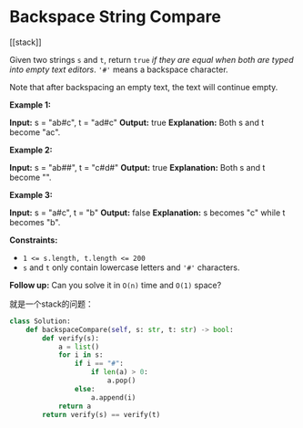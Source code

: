 # Backspace String Compare

[[stack]]

Given two strings `s` and `t`, return `true` *if they are equal when both are typed into empty text editors*. `'#'` means a backspace character.

Note that after backspacing an empty text, the text will continue empty.

**Example 1:**

**Input:** s = "ab#c", t = "ad#c"
**Output:** true
**Explanation:** Both s and t become "ac".

**Example 2:**

**Input:** s = "ab##", t = "c#d#"
**Output:** true
**Explanation:** Both s and t become "".

**Example 3:**

**Input:** s = "a#c", t = "b"
**Output:** false
**Explanation:** s becomes "c" while t becomes "b".

**Constraints:**

- `1 <= s.length, t.length <= 200`
- `s` and `t` only contain lowercase letters and `'#'` characters.

**Follow up:** Can you solve it in `O(n)` time and `O(1)` space?

就是一个stack的问题：

```python
class Solution:
    def backspaceCompare(self, s: str, t: str) -> bool:
        def verify(s):
            a = list()
            for i in s:
                if i == "#":
                    if len(a) > 0:
                        a.pop()
                else:
                    a.append(i)
            return a
        return verify(s) == verify(t)
```
